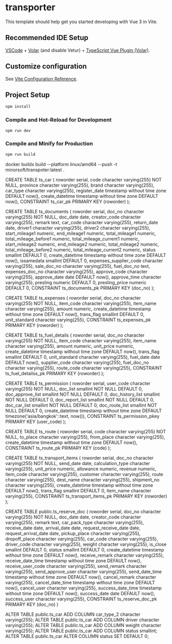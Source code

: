 # transporter

This template should help get you started developing with Vue 3 in Vite.

## Recommended IDE Setup

[VSCode](https://code.visualstudio.com/) + [Volar](https://marketplace.visualstudio.com/items?itemName=johnsoncodehk.volar) (and disable Vetur) + [TypeScript Vue Plugin (Volar)](https://marketplace.visualstudio.com/items?itemName=johnsoncodehk.vscode-typescript-vue-plugin).

## Customize configuration

See [Vite Configuration Reference](https://vitejs.dev/config/).

## Project Setup

```sh
npm install
```

### Compile and Hot-Reload for Development

```sh
npm run dev
```

### Compile and Minify for Production

```sh
npm run build
```


docker buildx build --platform linux/amd64 --push -t minorsoft/transpoter:latest .


CREATE TABLE ts_car
(
  roworder serial,
  code character varying(255) NOT NULL,
  province character varying(255),
  brand character varying(255),
  car_type character varying(255),
  register_date timestamp without time zone DEFAULT now(),
  create_datetime timestamp without time zone DEFAULT now(),
  CONSTRAINT ts_car_pk PRIMARY KEY (roworder)
);

CREATE TABLE ts_documents
(
  roworder serial,
  doc_no character varying(255) NOT NULL,
  doc_date date,
  creator_code character varying(255),
  remark text,
  car_code character varying(255),
  return_date date,
  driver1 character varying(255),
  driver2 character varying(255),
  start_mileage1 numeric,
  end_mileage1 numeric,
  total_mileage1 numeric,
  total_mileage_before1 numeric,
  total_mileage_current1 numeric,
  start_mileage2 numeric,
  end_mileage2 numeric,
  total_mileage2 numeric,
  total_mileage_before2 numeric,
  total_mileage_current2 numeric,
  status smallint DEFAULT 0,
  create_datetime timestamp without time zone DEFAULT now(),
  issamedata smallint DEFAULT 0,
  expenses_supplier_code character varying(255),
  sale_doc_no character varying(255),
  fuel_doc_no text,
  expenses_doc_no character varying(255),
  approve_code character varying(255),
  approve_date date DEFAULT now(),
  approve_time character varying(255),
  presling numeric DEFAULT 0,
  presling_price numeric DEFAULT 0,
  CONSTRAINT ts_documents_pk PRIMARY KEY (doc_no)
);

CREATE TABLE ts_expenses
(
  roworder serial,
  doc_no character varying(255) NOT NULL,
  item_code character varying(255),
  item_name character varying(255),
  amount numeric,
  create_datetime timestamp without time zone DEFAULT now(),
  trans_flag smallint DEFAULT 0,
  unit_standard character varying(255),
  CONSTRAINT ts_expenses_pk PRIMARY KEY (roworder)
);

CREATE TABLE ts_fuel_details
(
  roworder serial,
  doc_no character varying(255) NOT NULL,
  item_code character varying(255),
  item_name character varying(255),
  amount numeric,
  unit_price numeric,
  create_datetime timestamp without time zone DEFAULT now(),
  trans_flag smallint DEFAULT 0,
  unit_standard character varying(255),
  fuel_date date DEFAULT now(),
  supplier_code character varying(255),
  fuel_doc_no character varying(255),
  route_code character varying(255),
  CONSTRAINT ts_fuel_detailss_pk PRIMARY KEY (roworder)
);


CREATE TABLE ts_permission
(
  roworder serial,
  user_code character varying(255) NOT NULL,
  doc_list smallint NOT NULL DEFAULT 0,
  doc_approve_list smallint NOT NULL DEFAULT 0,
  doc_history_list smallint NOT NULL DEFAULT 0,
  doc_report_list smallint NOT NULL DEFAULT 0,
  doc_car_list smallint NOT NULL DEFAULT 0,
  doc_route_list smallint NOT NULL DEFAULT 0,
  create_datetime timestamp without time zone DEFAULT timezone('asia/bangkok'::text, now()),
  CONSTRAINT ts_permission_pkey PRIMARY KEY (user_code)
);

CREATE TABLE ts_route
(
  roworder serial,
  code character varying(255) NOT NULL,
  to_place character varying(255),
  from_place character varying(255),
  create_datetime timestamp without time zone DEFAULT now(),
  CONSTRAINT ts_route_pk PRIMARY KEY (code)
);

CREATE TABLE ts_transport_items
(
  roworder serial,
  doc_no character varying(255) NOT NULL,
  send_date date,
  calculation_type character varying(255),
  unit_price numeric,
  allowance numeric,
  revenue numeric,
  item_code character varying(255),
  customer character varying(255),
  route character varying(255),
  dest_name character varying(255),
  shipment_no character varying(255),
  create_datetime timestamp without time zone DEFAULT now(),
  trans_flag smallint DEFAULT 0,
  item_name character varying(255),
  CONSTRAINT ts_transport_items_pk PRIMARY KEY (roworder)
);

CREATE TABLE public.ts_reserve_doc
(
  roworder serial,
  doc_no character varying(255) NOT NULL,
  doc_date date,
  creator_code character varying(255),
  remark text,
  car_pack_type character varying(255),
  receive_date date,
  arrival_date date,
  request_receive_date date,
  request_arrival_date date,
  pickup_place character varying(255),
  dropoff_place character varying(255),
  car_code character varying(255),
  driver_code character varying(255),
  weight character varying(255),
  is_close smallint DEFAULT 0,
  status smallint DEFAULT 0,
  create_datetime timestamp without time zone DEFAULT now(),
  receive_remark character varying(255),
  receive_date_time timestamp without time zone DEFAULT now(),
  receive_user_code character varying(255),
  send_remark character varying(255),
  send_approve_user character varying(255),
  send_date_time timestamp without time zone DEFAULT now(),
  cancel_remark character varying(255),
  cancel_date_time timestamp without time zone DEFAULT now(),
  cancel_user character varying(255),
  success_date_time timestamp without time zone DEFAULT now(),
  success_date date DEFAULT now(),
  success_user character varying(255),
  CONSTRAINT ts_reserve_doc_pk PRIMARY KEY (doc_no)
)


ALTER TABLE public.ts_car ADD COLUMN car_type_2 character varying(255);
ALTER TABLE public.ts_car ADD COLUMN driver character varying(255);
ALTER TABLE public.ts_car ADD COLUMN weight character varying(255);
ALTER TABLE public.ts_car ADD COLUMN status smallint;
ALTER TABLE public.ts_car ALTER COLUMN status SET DEFAULT 0;